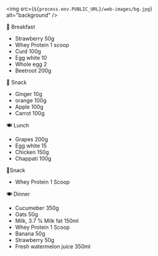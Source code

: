 <img src={`${process.env.PUBLIC_URL}/web-images/bg.jpg`} alt="background" />

🥣 Breakfast

- Strawberry 50g
- Whey Protein 1 scoop
- Curd 100g
- Egg white 10
- Whole egg 2
- Beetroot 200g

🍎 Snack

- Ginger 10g
- orange 100g
- Apple 100g
- Carrot 100g

🍽️ Lunch

- Grapes 200g
- Egg white 15
- Chicken 150g
- Chappati 100g

🍫Snack

- Whey Protein 1 Scoop

🍽️ Dinner

- Cucumeber 350g
- Oats 50g
- Milk, 3.7 % Milk fat 150ml
- Whey Protein 1 Scoop
- Banana 50g
- Strawberry 50g
- Fresh watermelon juice 350ml
